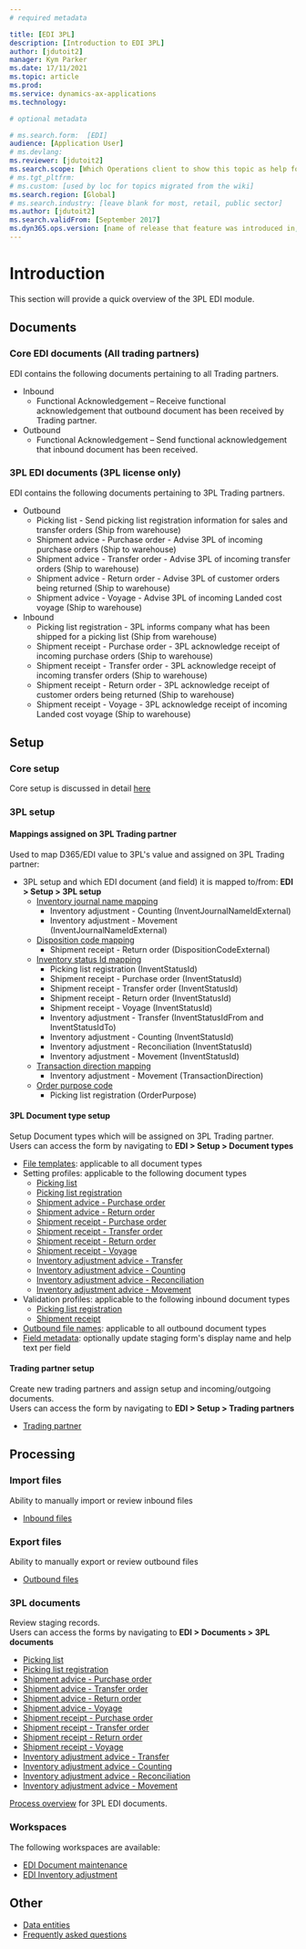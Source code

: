 ```yaml
---
# required metadata

title: [EDI 3PL]
description: [Introduction to EDI 3PL]
author: [jdutoit2]
manager: Kym Parker
ms.date: 17/11/2021
ms.topic: article
ms.prod: 
ms.service: dynamics-ax-applications
ms.technology: 

# optional metadata

# ms.search.form:  [EDI]
audience: [Application User]
# ms.devlang: 
ms.reviewer: [jdutoit2]
ms.search.scope: [Which Operations client to show this topic as help for, to be set by content strategist, see list here: https://microsoft.sharepoint.com/teams/DynDoc/_layouts/15/WopiFrame.aspx?sourcedoc={23419e1c-eb64-42e9-aa9b-79875b428718}&action=edit&wd=target%28Core%20Dynamics%20AX%20CP%20requirements%2Eone%7C4CC185C0%2DEFAA%2D42CD%2D94B9%2D8F2A45E7F61A%2FVersions%20list%20for%20docs%20topics%7CC14BE630%2D5151%2D49D6%2D8305%2D554B5084593C%2F%29]
# ms.tgt_pltfrm: 
# ms.custom: [used by loc for topics migrated from the wiki]
ms.search.region: [Global]
# ms.search.industry: [leave blank for most, retail, public sector]
ms.author: [jdutoit2]
ms.search.validFrom: [September 2017]
ms.dyn365.ops.version: [name of release that feature was introduced in, see list here: https://microsoft.sharepoint.com/teams/DynDoc/_layouts/15/WopiFrame.aspx?sourcedoc={23419e1c-eb64-42e9-aa9b-79875b428718}&action=edit&wd=target%28Core%20Dynamics%20AX%20CP%20requirements%2Eone%7C4CC185C0%2DEFAA%2D42CD%2D94B9%2D8F2A45E7F61A%2FVersions%20list%20for%20docs%20topics%7CC14BE630%2D5151%2D49D6%2D8305%2D554B5084593C%2F%29]
---
```


# Introduction
This section will provide a quick overview of the 3PL EDI module.

## Documents
### Core EDI documents (All trading partners)

EDI contains the following documents pertaining to all Trading partners.
- Inbound
	- Functional Acknowledgement – Receive functional acknowledgement that outbound document has been received by Trading partner.
- Outbound
	- Functional Acknowledgement – Send functional acknowledgement that inbound document has been received.

### 3PL EDI documents (3PL license only)

EDI contains the following documents pertaining to 3PL Trading partners.
- Outbound
	- Picking list - Send picking list registration information for sales and transfer orders (Ship from warehouse)
	- Shipment advice - Purchase order - Advise 3PL of incoming purchase orders (Ship to warehouse)
	- Shipment advice - Transfer order - Advise 3PL of incoming transfer orders (Ship to warehouse)
	- Shipment advice - Return order - Advise 3PL of customer orders being returned (Ship to warehouse)
	- Shipment advice - Voyage - Advise 3PL of incoming Landed cost voyage (Ship to warehouse)
- Inbound 
	- Picking list registration - 3PL informs company what has been shipped for a picking list (Ship from warehouse)
	- Shipment receipt - Purchase order - 3PL acknowledge receipt of incoming purchase orders (Ship to warehouse)
	- Shipment receipt - Transfer order - 3PL acknowledge receipt of incoming transfer orders (Ship to warehouse)
	- Shipment receipt - Return order - 3PL acknowledge receipt of customer orders being returned (Ship to warehouse)
	- Shipment receipt - Voyage - 3PL acknowledge receipt of incoming Landed cost voyage (Ship to warehouse)

## Setup
### Core setup
Core setup is discussed in detail [here](../../CORE/Setup/Setup%20overview.md)

### 3PL setup

#### Mappings assigned on 3PL Trading partner
Used to map D365/EDI value to 3PL's value and assigned on 3PL Trading partner: <br>

- 3PL setup and which EDI document (and field) it is mapped to/from: **EDI > Setup > 3PL setup** <br>
	- [Inventory journal name mapping](../)
		- Inventory adjustment - Counting (InventJournalNameIdExternal)
		- Inventory adjustment - Movement (InventJournalNameIdExternal)
	- [Disposition code mapping](../)
		- Shipment receipt - Return order (DispositionCodeExternal)
	- [Inventory status Id mapping](../)
		- Picking list registration (InventStatusId)
		- Shipment receipt - Purchase order (InventStatusId)
		- Shipment receipt - Transfer order (InventStatusId)
		- Shipment receipt - Return order (InventStatusId)
		- Shipment receipt - Voyage (InventStatusId)
		- Inventory adjustment - Transfer (InventStatusIdFrom and InventStatusIdTo)
		- Inventory adjustment - Counting (InventStatusId)
		- Inventory adjustment - Reconciliation (InventStatusId)
		- Inventory adjustment - Movement (InventStatusId)
	- [Transaction direction mapping](../)
		- Inventory adjustment - Movement (TransactionDirection)
	- [Order purpose code](../)
		- Picking list registration (OrderPurpose)

#### 3PL Document type setup
Setup Document types which will be assigned on 3PL Trading partner. <br>
Users can access the form by navigating to **EDI > Setup > Document types**

- [File templates](../../CORE/Setup/DocumentTypes/File%20templates.md): applicable to all document types
- Setting profiles: applicable to the following document types
    - [Picking list]()
    - [Picking list registration]()
    - [Shipment advice - Purchase order]()
    - [Shipment advice - Return order]()
    - [Shipment receipt - Purchase order]()
    - [Shipment receipt - Transfer order]()
    - [Shipment receipt - Return order]()
    - [Shipment receipt - Voyage]()
    - [Inventory adjustment advice - Transfer]()
    - [Inventory adjustment advice - Counting]()
    - [Inventory adjustment advice - Reconciliation]()
    - [Inventory adjustment advice - Movement]()
- Validation profiles: applicable to the following inbound document types
    - [Picking list registration]()
    - [Shipment receipt]()
- [Outbound file names](../../CORE/Setup/DocumentTypes/Outbound%20filenames.md): applicable to all outbound document types
- [Field metadata](../../CORE/Setup/DocumentTypes/Field%20metadata.md): optionally update staging form's display name and help text per field

#### Trading partner setup
Create new trading partners and assign setup and incoming/outgoing documents. <br>
Users can access the form by navigating to **EDI > Setup > Trading partners**
- [Trading partner](../SETUP/Trading%20partner.md)

## Processing

### Import files
Ability to manually import or review inbound files
- [Inbound files](../../CORE/Managing%20files/Inbound%20files.md)

### Export files
Ability to manually export or review outbound files
- [Outbound files](../../CORE/Managing%20files/Outbound%20files.md)

### 3PL documents
Review staging records. <br>
Users can access the forms by navigating to **EDI > Documents > 3PL documents**
- [Picking list]()
- [Picking list registration]()
- [Shipment advice - Purchase order]()
- [Shipment advice - Transfer order]()
- [Shipment advice - Return order]()
- [Shipment advice - Voyage]()
- [Shipment receipt - Purchase order]()
- [Shipment receipt - Transfer order]()
- [Shipment receipt - Return order]()
- [Shipment receipt - Voyage]()
- [Inventory adjustment advice - Transfer]()
- [Inventory adjustment advice - Counting]()
- [Inventory adjustment advice - Reconciliation]()
- [Inventory adjustment advice - Movement]()

[Process overview](Process%20overview.md) for 3PL EDI documents.

### Workspaces
The following workspaces are available:
- [EDI Document maintenance](../../CORE/WORKSPACES/EDI%20Document%20maintenance%20workspace.md)
- [EDI Inventory adjustment](../WORKSPACES/EDI%20Inventory%20adjustment.md)

## Other
- [Data entities](../OTHER/Data%20entities.md)
- [Frequently asked questions](../OTHER/FAQ.md)
